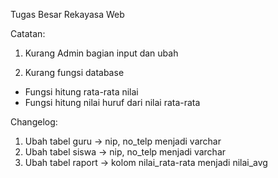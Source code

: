 Tugas Besar Rekayasa Web

Catatan:
1. Kurang Admin
bagian input dan ubah

2. Kurang fungsi database
- Fungsi hitung rata-rata nilai
- Fungsi hitung nilai huruf dari nilai rata-rata

Changelog:
1. Ubah tabel guru -> nip, no_telp menjadi varchar
2. Ubah tabel siswa -> nip, no_telp menjadi varchar
3. Ubah tabel raport -> kolom nilai_rata-rata menjadi nilai_avg
